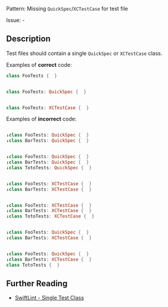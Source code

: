 Pattern: Missing `QuickSpec`/`XCTestCase` for test file

Issue: -

## Description

Test files should contain a single `QuickSpec` or `XCTestCase` class.

Examples of **correct** code:
```swift
class FooTests {  }


class FooTests: QuickSpec {  }


class FooTests: XCTestCase {  }

```
Examples of **incorrect** code:
```swift

↓class FooTests: QuickSpec {  }
↓class BarTests: QuickSpec {  }


↓class FooTests: QuickSpec {  }
↓class BarTests: QuickSpec {  }
↓class TotoTests: QuickSpec {  }


↓class FooTests: XCTestCase {  }
↓class BarTests: XCTestCase {  }


↓class FooTests: XCTestCase {  }
↓class BarTests: XCTestCase {  }
↓class TotoTests: XCTestCase {  }


↓class FooTests: QuickSpec {  }
↓class BarTests: XCTestCase {  }


↓class FooTests: QuickSpec {  }
↓class BarTests: XCTestCase {  }
class TotoTests {  }

```

## Further Reading

* [SwiftLint - Single Test Class](https://github.com/realm/SwiftLint/blob/master/Rules.md#single-test-class)